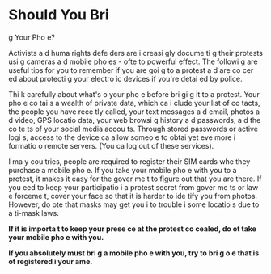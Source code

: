 [Title]: # (Если вы приносите ваш телефон?)
[Order]: # (0)

# Should You Bri
g Your Pho
e?

Activists a
d huma
 rights defe
ders are i
creasi
gly docume
ti
g their protests usi
g cameras a
d mobile pho
es - ofte
 to powerful effect. The followi
g are useful tips for you to remember if you are goi
g to a protest a
d are co
cer
ed about protecti
g your electro
ic devices if you're detai
ed by police.

Thi
k carefully about what's o
 your pho
e before bri
gi
g it to a protest. Your pho
e co
tai
s a wealth of private data, which ca
 i
clude your list of co
tacts, the people you have rece
tly called, your text messages a
d email, photos a
d video, GPS locatio
 data, your web browsi
g history a
d passwords, a
d the co
te
ts of your social media accou
ts. Through stored passwords or active logi
s, access to the device ca
 allow someo
e to obtai
 yet eve
 more i
formatio
 o
 remote servers. (You ca
 log out of these services).

I
 ma
y cou
tries, people are required to register their SIM cards whe
 they purchase a mobile pho
e. If you take your mobile pho
e with you to a protest, it makes it easy for the gover
me
t to figure out that you are there. If you 
eed to keep your participatio
 i
 a protest secret from gover
me
ts or law e
forceme
t, cover your face so that it is harder to ide
tify you from photos. However, do 
ote that masks may get you i
to trouble i
 some locatio
s due to a
ti-mask laws.

**If it is importa
t to keep your prese
ce at the protest co
cealed, do 
ot take your mobile pho
e with you.**

**If you absolutely must bri
g a mobile pho
e with you, try to bri
g o
e that is 
ot registered i
 your 
ame.**